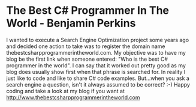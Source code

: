 # The Best C# Programmer In The World - Benjamin Perkins

I wanted to execute a Search Engine Optimization project some years ago and decided one action to take was to register the domain name thebestcsharpprogrammerintheworld.com. My objective was to have my blog be the first link when someone entered: "Who is the best C# programmer in the world". I can say that it worked out pretty good as my blog does usually show first when that phrase is searched for. In reality I just like to code and like to share C# code examples. But...when you ask a search engine a question, isn't it always assumed to be correct? :-)
Happy coding and take a look at my blog if you want at http://www.thebestcsharpprogrammerintheworld.com

